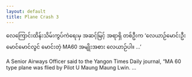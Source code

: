 ```yaml
---
layout: default
title: Plane Crash 3
---
```


<p class="my"><span class="mm3">လေကြောင်းထိန်းသိမ်းကွပ်ကဲရေးမှ အဆင့်မြင့် အရာရှိ တစ်ဦးက ‘လေယာဉ်မောင်းဦးမောင်မောင်လွင် မောင်းတဲ့ MA60 အမျိုးအစား လေယာဉ်ပါ။ ...’</span></p>

<p class="hide-this">A Senior Airways Officer said to the Yangon Times Daily journal, “MA 60 type plane was flied by Pilot U Maung Maung Lwin. ...</p>

